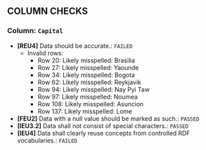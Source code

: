 ## COLUMN CHECKS

### Column: `Capital`
- **[REU4]** Data should be accurate.: `FAILED`
  - Invalid rows:
    - Row 20: Likely misspelled: Brasilia
    - Row 27: Likely misspelled: Yaounde
    - Row 34: Likely misspelled: Bogota
    - Row 62: Likely misspelled: Reykjavik
    - Row 94: Likely misspelled: Nay Pyi Taw
    - Row 97: Likely misspelled: Noumea
    - Row 108: Likely misspelled: Asuncion
    - Row 137: Likely misspelled: Lome
- **[FEU2]** Data with a null value should be marked as such.: `PASSED`
- **[IEU3.2]** Data shall not consist of special characters.: `PASSED`
- **[IEU4]** Data shall clearly reuse concepts from controlled RDF vocabularies.: `FAILED`

